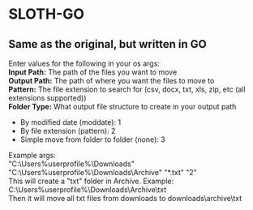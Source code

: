 # SLOTH-GO
<h2>Same as the original, but written in GO</h2>

Enter values for the following in your os args:<br />
<strong>Input Path:</strong> The path of the files you want to move<br />
<strong>Output Path:</strong> The path of where you want the files to move to<br />
<strong>Pattern:</strong> The file extension to search for (csv, docx, txt, xls, zip, etc (all extensions supported))<br />
<strong>Folder Type:</strong> What output file structure to create in your output path<br />
<ul>
<li>By modified date (moddate):  1</li>
<li>By file extension (pattern):  2</li>
<li>Simple move from folder to folder (none):  3</li>
</ul>
  
Example args:<br />
"C:\Users\%userprofile%\Downloads" "C:\Users\%userprofile%\Downloads\Archive" "*.txt" "2"<br />
This will create a "txt" folder in Archive. Example: C:\Users\%userprofile%\Downloads\Archive\txt<br />
  Then it will move all txt files from downloads to downloads\archive\txt<br />
